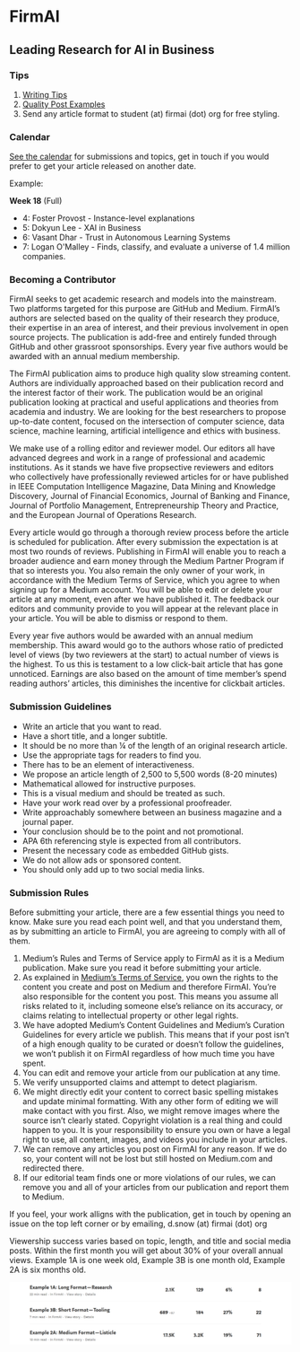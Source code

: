 # FirmAI
## Leading Research for AI in Business

### Tips

1. [Writing Tips](https://medium.com/@derek_snow/example-3c-short-format-writing-tools-b08efff7f277)
2. [Quality Post Examples](https://medium.com/@derek_snow/quality-post-examples-f52a887ecb35)
3. Send any article format to student (at) firmai (dot) org for free styling. 

### Calendar

[See the calendar](https://github.com/firmai/contributor/blob/master/calendar.md) for submissions and topics, get in touch if you would prefer to get your article released on another date. 

Example:

**Week 18** (Full)
* 4: Foster Provost - Instance-level explanations
* 5: Dokyun Lee - XAI in Business
* 6: Vasant Dhar - Trust in Autonomous Learning Systems
* 7: Logan O'Malley - Finds, classify, and evaluate a universe of 1.4 million companies.

### Becoming a Contributor

FirmAI seeks to get academic research and models into the mainstream. Two platforms targeted for this purpose are GitHub and Medium. FirmAI’s authors are selected based on the quality of their research they produce, their expertise in an area of interest, and their previous involvement in open source projects. The publication is add-free and entirely funded through GitHub and other grassroot sponsorships. Every year five authors would be awarded with an annual medium membership.

The FirmAI publication aims to produce high quality slow streaming content. Authors are individually approached based on their publication record and the interest factor of their work. The publication would be an original publication looking at practical and useful applications and theories from academia and industry. We are looking for the best researchers to propose up-to-date content, focused on the intersection of computer science, data science, machine learning, artificial intelligence and ethics with business.

We make use of a rolling editor and reviewer model. Our editors all have advanced degrees and work in a range of professional and academic institutions. As it stands we have five propsective reviewers and editors who collectively have professionally reviewed articles for or have published in IEEE Computation Intelligence Magazine, Data Mining and Knowledge Discovery, Journal of Financial Economics, Journal of Banking and Finance, Journal of Portfolio Management, Entrepreneurship Theory and Practice, and the European Journal of Operations Research.

Every article would go through a thorough review process before the article is scheduled for publication. After every submission the expectation is at most two rounds of reviews. Publishing in FirmAI will enable you to reach a broader audience and earn money through the Medium Partner Program if that so interests you. You also remain the only owner of your work, in accordance with the Medium Terms of Service, which you agree to when signing up for a Medium account. You will be able to edit or delete your article at any moment, even after we have published it. The feedback our editors and community provide to you will appear at the relevant place in your article. You will be able to dismiss or respond to them.

Every year five authors would be awarded with an annual medium membership. This award would go to the authors whose ratio of predicted level of views (by two reviewers at the start) to actual number of views is the highest. To us this is testament to a low click-bait article that has gone unnoticed. Earnings are also based on the amount of time member’s spend reading authors’ articles, this diminishes the incentive for clickbait articles. 

### Submission Guidelines

* Write an article that you want to read. 
* Have a short title, and a longer subtitle. 
* It should be no more than ¼ of the length of an original research article. 
* Use the appropriate tags for readers to find you. 
* There has to be an element of interactiveness. 
* We propose an article length of 2,500 to 5,500 words (8-20 minutes)
* Mathematical allowed for instructive purposes. 
* This is a visual medium and should be treated as such. 
* Have your work read over by a professional proofreader. 
* Write approachably somewhere between an business magazine and a journal paper.  
* Your conclusion should be to the point and not promotional. 
* APA 6th referencing style is expected from all contributors.  
* Present the necessary code as embedded GitHub gists. 
* We do not allow ads or sponsored content.
* You should only add up to two social media links. 

### Submission Rules

Before submitting your article, there are a few essential things you need to know. Make sure you read each point well, and that you understand them, as by submitting an article to FirmAI, you are agreeing to comply with all of them.

1.	Medium’s Rules and Terms of Service apply to FirmAI as it is a Medium publication. Make sure you read it before submitting your article.
2.	As explained in [Medium’s Terms of Service](https://policy.medium.com/medium-terms-of-service-9db0094a1e0f), you own the rights to the content you create and post on Medium and therefore FirmAI. You’re also responsible for the content you post. This means you assume all risks related to it, including someone else’s reliance on its accuracy, or claims relating to intellectual property or other legal rights.
3.	We have adopted Medium’s Content Guidelines and Medium’s Curation Guidelines for every article we publish. This means that if your post isn’t of a high enough quality to be curated or doesn’t follow the guidelines, we won’t publish it on FirmAI regardless of how much time you have spent. 
4.	You can edit and remove your article from our publication at any time.
5.	We verify unsupported claims and attempt to detect plagiarism. 
6.	We might directly edit your content to correct basic spelling mistakes and update minimal formatting. With any other form of editing we will make contact with you first. Also, we might remove images where the source isn’t clearly stated. Copyright violation is a real thing and could happen to you. It is your responsibility to ensure you own or have a legal right to use, all content, images, and videos you include in your articles.
7.	We can remove any articles you post on FirmAI for any reason. If we do so, your content will not be lost but still hosted on Medium.com and redirected there.
8.	If our editorial team finds one or more violations of our rules, we can remove you and all of your articles from our publication and report them to Medium.

If you feel, your work alligns with the publication, get in touch by opening an issue on the top left corner or by emailing, d.snow (at) firmai (dot) org 

Viewership success varies based on topic, length, and title and social media posts. Within the first month you will get about 30% of your overall annual views. Example 1A is one week old, Example 3B is one month old, Example 2A is six months old. 

!["Viewership"](https://raw.githubusercontent.com/firmai/contributor/master/image/STATS.PNG)

